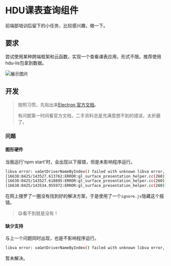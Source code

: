 # HDU课表查询组件

前端部培训后留下的小任务，比较感兴趣，做一下。

## 要求

尝试使用某种跨端框架和云函数，实现一个查看课表应用，形式不限。推荐使用hdu-lis包拿到数据。

![展示图片](https://cdn.nlark.com/yuque/0/2023/png/432943/1682095945134-8bb3c96c-feb8-475e-aa23-564f5e851353.png?x-oss-process=image%2Fresize%2Cw_750%2Climit_0)

## 开发

> 按照习惯，先贴出来[Electron 官方文档](https://www.electronjs.org/zh/docs/latest/)。
>
> 有问题第一时间看官方文档，二手资料总是充满意想不到的错误，太折磨了。

### 问题

#### 图形硬件

当我运行'npm start'时，会出现以下报错，但是未影响程序运行。

```bash
libva error: vaGetDriverNameByIndex() failed with unknown libva error, driver_name = (null)
[16638:0425/143527.613762:ERROR:gl_surface_presentation_helper.cc(260)] GetVSyncParametersIfAvailable() failed for 1 times!
[16638:0425/143527.618895:ERROR:gl_surface_presentation_helper.cc(260)] GetVSyncParametersIfAvailable() failed for 2 times!
[16638:0425/143534.955972:ERROR:gl_surface_presentation_helper.cc(260)] GetVSyncParametersIfAvailable() failed for 3 times!
```

在网上搜罗了一圈没有找到好的解决方案，于是使用了一个`ignore.js`隐藏这个报错。

> 😋看不到就是没有！

#### 缺少支持

与上一个问题同时出现，也是不影响程序运行。

```bash
libva error: vaGetDriverNameByIndex() failed with unknown libva error, driver_name = (null)
```

暂未解决。

